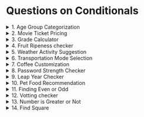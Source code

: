 # Questions on Conditionals

<details>
<summary>1. Age Group Categorization
</summary>
Classify a person's age group: child (< 13),
Teenager (13-19), Adult (20-59), Senior (60+).
</details>

<details>
<summary>2. Movie Ticket Pricing
</summary>
Problem : Movie tickets are priced based on age : $12 for adults(18 and over), $8 for children. Everyone gets a $2 discount on Wednesday.
</details>

<details>
<summary>3. Grade Calculator
</summary>
Problem : Assign a letter grade based on a student's score : A (90-100), B(80-89), C(70-79), D(60-79), F(below 60)
</details>

<details>
<summary>4. Fruit Ripeness checker
</summary>
Problem : Determine if a fruit is ripe, overripe, or unripe based on its color. (e.g., Banana:Green - Unripe, Yellow - Ripe, Brown-Overripe)
</details>

<details>
<summary>5. Weather Activity Suggestion
</summary>
Problem : Suggest an activity based on the weather (e.g., Sunny-Go for a Walk, Rainy-Read a book, Sonwy- Build a snowman)
</details>

<details>
<summary>6. Transportation Mode Selection
</summary>
Problem : Choose a mode of transportation based on the distance (e.g., <3 km: Walk, 3-15 Km: Bike, >15Km: Car)
</details>

<details>
<summary>7. Coffee Customization
</summary>
Problem : Customize a coffee order: "Small", "Medium",or "Large" with an option for "Extra shot" of espresso.
</details>

<details>
<summary>8. Password Strength Checker
</summary>
Problem : check if a password is "Weak", "Medium", or "Strong", Criteria: <6 chars(Weak), 6-10 chars (Medium), >10 chars (Strong).
</details>

<details>
<summary>9. Leap Year Checker
</summary>
Problem : Determine if a year is a leap Year. (Leap year are divisible by 4, but not by 100 unless also divisible by 400)
</details>

<details>
<summary>10. Pet Food Recommendation
</summary>
Problem: Recommend a type of pet food based on the pet's species and age.(e.g., Dog: <2 years - Puppy food, Cat:>5 Years - Senior cat food).
</details>

<details>
<summary>11. Finding Even or Odd
</summary>
Problem : Take any number to the users and find Even or Odd Number.
</details> 

<details>
<summary>12. Votting checker
</summary>
Problem : Program to check whether a person is eligible to vote or not.
</details>

<details>
<summary>13. Number is Greater or Not
</summary>
Problem : Take three numbere from the users and check Which number is greater .
</details>

<details>
<summary>14. Find Square
</summary>
Problem : Take a number to users and find the squre of the number
</details>